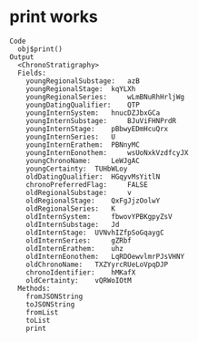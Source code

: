 # print works

    Code
      obj$print()
    Output
      <ChronoStratigraphy>
      Fields:
      	youngRegionalSubstage:	 azB 
      	youngRegionalStage:	 kqYLXh 
      	youngRegionalSeries:	 wLmBNuRhHrljWg 
      	youngDatingQualifier:	 QTP 
      	youngInternSystem:	 hnucDZJbxGCa 
      	youngInternSubstage:	 BJuViFHNPrdR 
      	youngInternStage:	 pBbwyEDmHcuQrx 
      	youngInternSeries:	 U 
      	youngInternErathem:	 PBNnyMC 
      	youngInternEonothem:	 wsUoNxkVzdfcyJX 
      	youngChronoName:	 LeWJgAC 
      	youngCertainty:	 TUHbWLoy 
      	oldDatingQualifier:	 HGqyvMsYitlN 
      	chronoPreferredFlag:	 FALSE 
      	oldRegionalSubstage:	 v 
      	oldRegionalStage:	 QxFgJjzOolwY 
      	oldRegionalSeries:	 K 
      	oldInternSystem:	 fbwovYPBKgpyZsV 
      	oldInternSubstage:	 Jd 
      	oldInternStage:	 UVNvhIZfpSoGqaygC 
      	oldInternSeries:	 gZRbf 
      	oldInternErathem:	 uhz 
      	oldInternEonothem:	 LqRDOewvlmrPJsVHNY 
      	oldChronoName:	 TXZYyrcRUeLoVpqDJP 
      	chronoIdentifier:	 hMKafX 
      	oldCertainty:	 vQRWoIOtM 
      Methods:
      	fromJSONString
      	toJSONString
      	fromList
      	toList
      	print

